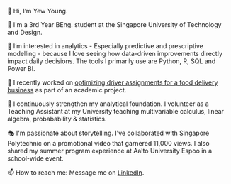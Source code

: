 👋 Hi, I’m Yew Young. 

📖 I'm a 3rd Year BEng. student at the Singapore University of Technology and Design. 

👀 I’m interested in analytics - Especially predictive and prescriptive modelling - because I love seeing how data-driven improvements directly impact daily decisions. The tools I primarily use are Python, R, SQL and Power BI.  

🌱 I recently worked on [optimizing driver assignments for a food delivery business](https://github.com/yynijo/Revenue-Optimization-model-for-Food-Delivery-Service) as part of an academic project.

💼 I continuously strengthen my analytical foundation. I volunteer as a Teaching Assistant at my University teaching multivariable calculus, linear algebra, probabability & statistics.

🎭 I'm passionate about storytelling. I've collaborated with Singapore Polytechnic on a promotional video that garnered 11,000 views. I also shared my summer program experience at Aalto University Espoo in a school-wide event.

📫 How to reach me: Message me on [LinkedIn](https://www.linkedin.com/in/yew-young-neo-713b61266/).  

<!--
**yynijo/yynijo** is a ✨ _special_ ✨ repository because its `README.md` (this file) appears on your GitHub profile.

Here are some ideas to get you started:

- 🔭 I’m currently working on ...
- 🌱 I’m currently learning ...
- 👯 I’m looking to collaborate on ...
- 🤔 I’m looking for help with ...
- 💬 Ask me about ...
- 📫 How to reach me: ...
- 😄 Pronouns: ...
- ⚡ Fun fact: ...
-->
